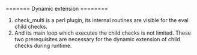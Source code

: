======= Dynamic extension ========
 1.  check_multi is a perl plugin, its internal routines are visible for the eval child checks. 
 2.  And its main loop which executes the child checks is not limited.
These two prerequisites are necessary for the dynamic extension of child checks during runtime.
